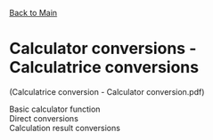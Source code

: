[Back to Main](https://michelvilleneuve.github.io/)
# **Calculator conversions - Calculatrice conversions**
(Calculatrice conversion - Calculator conversion.pdf)  

Basic calculator function  
Direct conversions  
Calculation result conversions  
